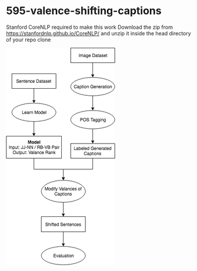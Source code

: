 # 595-valence-shifting-captions

Stanford CoreNLP required to make this work
Download the zip from https://stanfordnlp.github.io/CoreNLP/ and unzip it inside the head directory of your repo clone



![alt text](https://github.com/eczy/595-valence-shifting-captions/blob/master/projectFlow.png)
